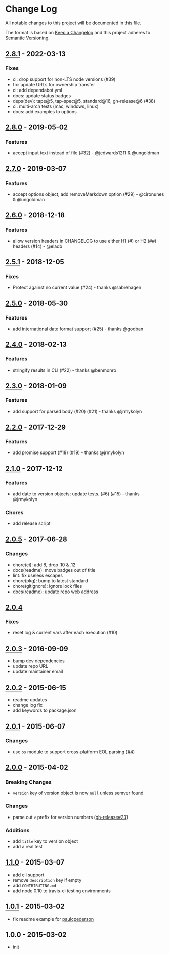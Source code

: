 # Change Log

All notable changes to this project will be documented in this file.

The format is based on [Keep a Changelog](http://keepachangelog.com/)
and this project adheres to [Semantic Versioning](http://semver.org/).

## [2.8.1](https://github.com/ungoldman/changelog-parser/compare/v2.8.0...v2.8.1) - 2022-03-13

### Fixes

- ci: drop support for non-LTS node versions (#39)
- fix: update URLs for ownership transfer
- ci: add dependabot.yml
- docs: update status badges
- deps(dev): tape@5, tap-spec@5, standard@16, gh-release@6 (#38)
- ci: multi-arch tests (mac, windows, linux)
- docs: add examples to options

## [2.8.0](https://github.com/ungoldman/changelog-parser/compare/v2.7.0...v2.8.0) - 2019-05-02

### Features

- accept input text instead of file (#32) - @jedwards1211 & @ungoldman

## [2.7.0](https://github.com/ungoldman/changelog-parser/compare/v2.6.0...v2.7.0) - 2019-03-07

### Features

- accept options object, add removeMarkdown option (#29) - @cironunes & @ungoldman

## [2.6.0](https://github.com/ungoldman/changelog-parser/compare/v2.5.0...v2.5.1) - 2018-12-18

### Features

- allow version headers in CHANGELOG to use either H1 (#) or H2 (##) headers (#14) - @eladb

## [2.5.1](https://github.com/ungoldman/changelog-parser/compare/v2.5.0...v2.5.1) - 2018-12-05

### Fixes

- Protect against no current value (#24) - thanks @sabrehagen

## [2.5.0](https://github.com/ungoldman/changelog-parser/compare/v2.4.0...v2.5.0) - 2018-05-30

### Features

- add international date format support (#25) - thanks @godban

## [2.4.0](https://github.com/ungoldman/changelog-parser/compare/v2.3.0...v2.4.0) - 2018-02-13

### Features

- stringify results in CLI (#22) - thanks @benmonro

## [2.3.0](https://github.com/ungoldman/changelog-parser/compare/v2.2.0...v2.3.0) - 2018-01-09

### Features

- add support for parsed body (#20) (#21) - thanks @jrmykolyn

## [2.2.0](https://github.com/ungoldman/changelog-parser/compare/v2.1.0...v2.2.0) - 2017-12-29

### Features

- add promise support (#18) (#19) - thanks @jrmykolyn

## [2.1.0](https://github.com/ungoldman/changelog-parser/compare/v2.0.5...v2.1.0) - 2017-12-12

### Features

- add date to version objects; update tests. (#6) (#15) - thanks @jrmykolyn

### Chores

- add release script

## [2.0.5](https://github.com/ungoldman/changelog-parser/compare/v2.0.4...v2.0.5) - 2017-06-28

### Changes

- chore(ci): add 8, drop .10 & .12
- docs(readme): move badges out of title
- lint: fix useless escapes
- chore(pkg): bump to latest standard
- chore(gitignore): ignore lock files
- docs(readme): update repo web address

## [2.0.4](https://github.com/ungoldman/changelog-parser/compare/v2.0.3...v2.0.4)

### Fixes

- reset log & current vars after each execution (#10)

## [2.0.3](https://github.com/ungoldman/changelog-parser/compare/v2.0.2...v2.0.3) - 2016-09-09

- bump dev dependencies
- update repo URL
- update maintainer email

## [2.0.2](https://github.com/ungoldman/changelog-parser/compare/v2.0.1...v2.0.2) - 2015-06-15

- readme updates
- change log fix
- add keywords to package.json

## [2.0.1](https://github.com/ungoldman/changelog-parser/compare/v2.0.0...v2.0.1) - 2015-06-07

### Changes

- use `os` module to support cross-platform EOL parsing ([#4](https://github.com/ungoldman/changelog-parser/pull/4))

## [2.0.0](https://github.com/ungoldman/changelog-parser/compare/v1.1.0...v2.0.0) - 2015-04-02

### Breaking Changes

- `version` key of version object is now `null` unless semver found

### Changes

- parse out `v` prefix for version numbers ([gh-release#23](https://github.com/ungoldman/gh-release/issues/23))

### Additions

- add `title` key to version object
- add a real test

## [1.1.0](https://github.com/ungoldman/changelog-parser/compare/v1.0.1...v1.1.0) - 2015-03-07

- add cli support
- remove `description` key if empty
- add `CONTRIBUTING.md`
- add node 0.10 to travis-ci testing environments

## [1.0.1](https://github.com/ungoldman/changelog-parser/compare/v1.0.0...v1.0.1) - 2015-03-02

- fix readme example for [paulcpederson](http://github.com/paulcpederson/)

## 1.0.0 - 2015-03-02
- init
